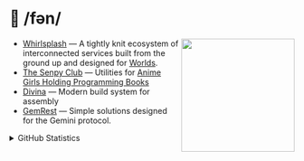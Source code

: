 <h1>🍁 /fən/</h1>

<img src="https://shinobu.fuwn.workers.dev/shinobu" align="right" height="200vh">

- [Whirlsplash](https://github.com/Whirlsplash) — A tightly knit ecosystem of interconnected services built from the ground up and designed for [Worlds](https://en.wikipedia.org/wiki/Worlds_Chat).
- [The Senpy Club](https://github.com/senpy-club) — Utilities for [Anime Girls Holding Programming Books](https://github.com/cat-milk/Anime-Girls-Holding-Programming-Books)
- [Divina](https://github.com/divinaland) — Modern build system for assembly
- [GemRest](https://github.com/gemrest) — Simple solutions designed for the Gemini protocol.

<details closed>
  <summary>GitHub Statistics</summary>
  <br>
  <a href="https://github.com/anuraghazra/github-readme-stats">
    <img src="https://github-readme-stats-fuwn.vercel.app/api?username=fuwn&show_icons=true&theme=alduin&count_private=true" alt="Fuwn's GitHub Statistics" />
  </a>
  <a href="https://git.io/streak-stats">
    <img src="https://github-readme-streak-stats.herokuapp.com?user=fuwn&theme=dark" alt="GitHub Streak" />
  </a>
  <a href="https://github.com/ryo-ma/github-profile-trophy">
    <img src="https://github-profile-trophy.vercel.app/?username=fuwn&theme=alduin" alt="Trophy" />
  </a>
</details>

<img src="https://count.getloli.com/get/@stXNngjLmpLGVutD?theme=rule34" width="0">
  
[spotify-github-profile]: https://spotify-github-profile.vercel.app/api/view?uid=rk400hlzn6yhdj7lcs3zsglko&cover_image=true&theme=novatorem
[moe-counter]: https://count.getloli.com/get/@stXNngjLmpLGVutD?theme=rule34
